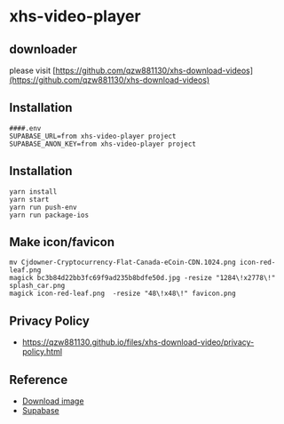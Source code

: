 # xhs-video-player

## downloader 
please visit [https://github.com/qzw881130/xhs-download-videos](https://github.com/qzw881130/xhs-download-videos)

## Installation

```
####.env
SUPABASE_URL=from xhs-video-player project
SUPABASE_ANON_KEY=from xhs-video-player project
```

## Installation

```
yarn install
yarn start
yarn run push-env
yarn run package-ios
```

## Make icon/favicon

```
mv Cjdowner-Cryptocurrency-Flat-Canada-eCoin-CDN.1024.png icon-red-leaf.png
magick bc3b84d22bb3fc69f9ad235b8bdfe50d.jpg -resize "1284\!x2778\!" splash_car.png
magick icon-red-leaf.png  -resize "48\!x48\!" favicon.png
```

## Privacy Policy

* https://qzw881130.github.io/files/xhs-download-video/privacy-policy.html

## Reference

* [Download image](https://www.pinterest.com/pin/625578204504140036/)
* [Supabase](https://supabase.com/)
